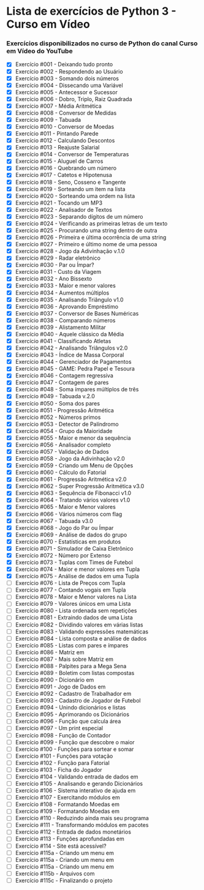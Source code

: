 # Lista de exercícios de Python 3 - Curso em Vídeo

### Exercícios disponibilizados no curso de Python do canal Curso em Vídeo do YouTube

- [x]	Exercício  #001 - Deixando tudo pronto
- [x]	Exercício  #002 - Respondendo ao Usuário
- [x]	Exercício  #003 - Somando dois números
- [x]	Exercício  #004 - Dissecando uma Variável
- [x]	Exercício  #005 - Antecessor e Sucessor
- [x]	Exercício  #006 - Dobro, Triplo, Raiz Quadrada
- [x]	Exercício  #007 - Média Aritmética
- [x]	Exercício  #008 - Conversor de Medidas
- [x]	Exercício  #009 - Tabuada
- [x]	Exercício  #010 - Conversor de Moedas
- [x]	Exercício  #011 - Pintando Parede
- [x]	Exercício  #012 - Calculando Descontos
- [x]	Exercício  #013 - Reajuste Salarial
- [x]	Exercício  #014 - Conversor de Temperaturas
- [x]	Exercício  #015 - Aluguel de Carros
- [x]	Exercício  #016 - Quebrando um número
- [x]	Exercício  #017 - Catetos e Hipotenusa
- [x]	Exercício  #018 - Seno, Cosseno e Tangente
- [x]	Exercício  #019 - Sorteando um item na lista
- [x]	Exercício  #020 - Sorteando uma ordem na lista
- [x]	Exercício  #021 - Tocando um MP3
- [x]	Exercício  #022 - Analisador de Textos
- [x]	Exercício  #023 - Separando dígitos de um número
- [x]	Exercício  #024 - Verificando as primeiras letras de um texto
- [x]	Exercício  #025 - Procurando uma string dentro de outra
- [x]	Exercício  #026 - Primeira e última ocorrência de uma string
- [x]	Exercício  #027 - Primeiro e último nome de uma pessoa
- [x]	Exercício  #028 - Jogo da Adivinhação v.1.0
- [x]	Exercício  #029 - Radar eletrônico
- [x]	Exercício  #030 - Par ou Ímpar?
- [x]	Exercício  #031 - Custo da Viagem
- [x]	Exercício  #032 - Ano Bissexto
- [x]	Exercício  #033 - Maior e menor valores
- [x]	Exercício  #034 - Aumentos múltiplos
- [x]	Exercício  #035 - Analisando Triângulo v1.0
- [x]	Exercício  #036 - Aprovando Empréstimo
- [x]	Exercício  #037 - Conversor de Bases Numéricas
- [x]	Exercício  #038 - Comparando números
- [x]	Exercício  #039 - Alistamento Militar
- [x]	Exercício  #040 - Aquele clássico da Média
- [x]	 Exercício #041 - Classificando Atletas
- [x]	Exercício  #042 - Analisando Triângulos v2.0
- [x]	Exercício  #043 - Índice de Massa Corporal
- [x]	Exercício  #044 - Gerenciador de Pagamentos
- [x]	Exercício  #045 - GAME: Pedra Papel e Tesoura
- [x]	Exercício  #046 - Contagem regressiva
- [x]	Exercício  #047 - Contagem de pares
- [x]	Exercício  #048 - Soma ímpares múltiplos de três
- [x]	Exercício  #049 - Tabuada v.2.0
- [x]	Exercício  #050 - Soma dos pares
- [x]	Exercício  #051 - Progressão Aritmética
- [x]	Exercício  #052 - Números primos
- [x]	Exercício  #053 - Detector de Palíndromo
- [x]	Exercício  #054 - Grupo da Maioridade
- [x]	Exercício  #055 - Maior e menor da sequência
- [x]	Exercício  #056 - Analisador completo
- [x]	Exercício  #057 - Validação de Dados
- [x]	Exercício  #058 - Jogo da Adivinhação v2.0
- [x]	Exercício  #059 - Criando um Menu de Opções
- [x]	Exercício  #060 - Cálculo do Fatorial
- [x]	Exercício  #061 - Progressão Aritmética v2.0
- [x]	Exercício  #062 - Super Progressão Aritmética v3.0
- [x]	Exercício  #063 - Sequência de Fibonacci v1.0
- [x]	Exercício  #064 - Tratando vários valores v1.0
- [x]	Exercício  #065 - Maior e Menor valores
- [x]	Exercício  #066 - Vários números com flag
- [x]	Exercício  #067 - Tabuada v3.0
- [x]	Exercício  #068 - Jogo do Par ou Ímpar
- [x]	Exercício  #069 - Análise de dados do grupo
- [x]	Exercício  #070 - Estatísticas em produtos
- [x]	Exercício  #071 - Simulador de Caixa Eletrônico
- [x]	Exercício  #072 - Número por Extenso
- [x]	Exercício  #073 - Tuplas com Times de Futebol
- [x]	Exercício  #074 - Maior e menor valores em Tupla
- [x]	Exercício  #075 - Análise de dados em uma Tupla
- [ ]	Exercício  #076 - Lista de Preços com Tupla
- [ ]	Exercício  #077 - Contando vogais em Tupla
- [ ]	Exercício  #078 - Maior e Menor valores na Lista
- [ ]	Exercício  #079 - Valores únicos em uma Lista
- [ ]	Exercício  #080 - Lista ordenada sem repetições
- [ ]	Exercício  #081 - Extraindo dados de uma Lista
- [ ]	Exercício  #082 - Dividindo valores em várias listas
- [ ]	Exercício  #083 - Validando expressões matemáticas
- [ ]	Exercício  #084 - Lista composta e análise de dados
- [ ]	Exercício  #085 - Listas com pares e ímpares
- [ ]	Exercício  #086 - Matriz em 
- [ ]	Exercício  #087 - Mais sobre Matriz em 
- [ ]	Exercício  #088 - Palpites para a Mega Sena
- [ ]	Exercício  #089 - Boletim com listas compostas
- [ ]	Exercício  #090 - Dicionário em 
- [ ]	Exercício  #091 - Jogo de Dados em 
- [ ]	Exercício  #092 - Cadastro de Trabalhador em 
- [ ]	Exercício  #093 - Cadastro de Jogador de Futebol
- [ ]	Exercício  #094 - Unindo dicionários e listas
- [ ]	Exercício  #095 - Aprimorando os Dicionários
- [ ]	Exercício  #096 - Função que calcula área
- [ ]	Exercício  #097 - Um print especial
- [ ]	Exercício  #098 - Função de Contador
- [ ]	Exercício  #099 - Função que descobre o maior
- [ ]	Exercício  #100 - Funções para sortear e somar
- [ ]	Exercício  #101 - Funções para votação
- [ ]	Exercício  #102 - Função para Fatorial
- [ ]	Exercício  #103 - Ficha do Jogador
- [ ]	Exercício  #104 - Validando entrada de dados em 
- [ ]	Exercício  #105 - Analisando e gerando Dicionários
- [ ]	Exercício  #106 - Sistema interativo de ajuda em 
- [ ]	Exercício  #107 - Exercitando módulos em 
- [ ]	Exercício  #108 - Formatando Moedas em 
- [ ]	Exercício  #109 - Formatando Moedas em 
- [ ]	Exercício  #110 - Reduzindo ainda mais seu programa
- [ ]	Exercício  #111 - Transformando módulos em pacotes
- [ ]	Exercício  #112 - Entrada de dados monetários
- [ ]	Exercício  #113 - Funções aprofundadas em 
- [ ]	Exercício  #114 - Site está acessível?
- [ ]	Exercício  #115a - Criando um menu em 
- [ ]	Exercício  #115a - Criando um menu em 
- [ ]	Exercício  #115a - Criando um menu em 
- [ ]	Exercício  #115b - Arquivos com 
- [ ]	Exercício  #115c - Finalizando o projeto

